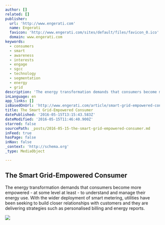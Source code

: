 ```yaml
---
author: []
related: []
publisher:
  url: 'http://www.engerati.com'
  name: Engerati
  favicon: 'http://www.engerati.com/sites/default/files/favicon_0.ico'
  domain: www.engerati.com
keywords:
  - consumers
  - smart
  - awareness
  - interests
  - engage
  - sgcc
  - technology
  - segmentation
  - energy
  - grid
description: 'The energy transformation demands that consumers become more empowered - at some level at least - to understand and manage their energy use. With the wider deployment of smart metering, utilities have been seeking to build closer relationships with customers and they are delivering strategies such as personalised billing and energy reports.'
inLanguage: en
app_links: []
isBasedOnUrl: 'http://www.engerati.com/article/smart-grid-empowered-consumer'
title: The Smart Grid-Empowered Consumer
datePublished: '2016-05-15T13:15:43.583Z'
dateModified: '2016-05-15T11:46:40.900Z'
starred: false
sourcePath: _posts/2016-05-15-the-smart-grid-empowered-consumer.md
inFeed: true
hasPage: false
inNav: false
_context: 'http://schema.org'
_type: MediaObject

---
```

<article style=""><h1>The Smart Grid-Empowered Consumer</h1><p>The energy transformation demands that consumers become more empowered - at some level at least - to understand and manage their energy use. With the wider deployment of smart metering, utilities have been seeking to build closer relationships with customers and they are delivering strategies such as personalised billing and energy reports.</p><img src="http://www.engerati.com/sites/default/files/styles/large/public/SGCC%20pic%202.jpg?itok=wRkf4rcr" /></article>